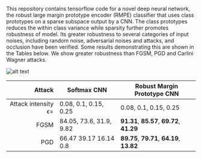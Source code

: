 This repository contains tensorflow code for a novel deep neural network, the robust large margin prototype encoder (RMPE) classifier that uses class prototypes on a sparse subspace output by a CNN. The class prototypes reduces the within class variance while sparsity further promotes robustness of model. Its greater robustness to several categories of input noises, including random noise, adversarial noises and attacks, and occlusion have been verified. Some results demonstrating this are shown in the Tables below. We show greater robustness than FGSM, PGD and Carlini Wagner attacks.

![alt text](https://ibb.co/9g9JRPj)

| Attack | Softmax CNN | Robust Margin Prototype CNN |
|-------:|-------------|-----------------------------|
|Attack intensity ϵ=|0.08, 0.1, 0.15, 0.25|0.08, 0.1, 0.15, 0.25|
|FGSM    |84.05, 73.6, 31.9, 9.82| **91.31**, **85.57**, **69.72**, **41.29** |
|PGD    |66.47 39.17 16.14 0.8| **89.75**, **79.71**, **64.19**, **13.82** |
